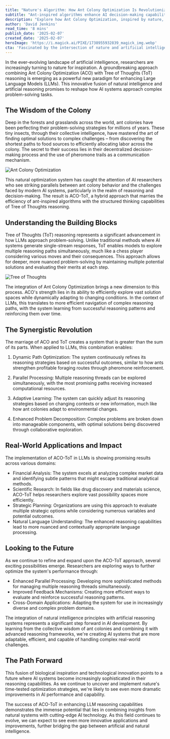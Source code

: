 ```yaml
---
title: "Nature's Algorithm: How Ant Colony Optimization Is Revolutionizing AI Reasoning"
subtitle: "Ant-inspired algorithms enhance AI decision-making capabilities"
description: "Explore how Ant Colony Optimization, inspired by nature, is transforming AI reasoning through a groundbreaking fusion with Tree of Thoughts. This innovative approach enhances AI problem-solving with nature-inspired strategies."
author: 'David Jenkins'
read_time: '8 mins'
publish_date: '2025-02-07'
created_date: '2025-02-07'
heroImage: 'https://i.magick.ai/PIXE/1738955932839_magick_img.webp'
cta: 'Fascinated by the intersection of nature and artificial intelligence? Follow us on LinkedIn for more cutting-edge insights into how biological systems are inspiring the next generation of AI innovations.'
---
```


In the ever-evolving landscape of artificial intelligence, researchers are increasingly turning to nature for inspiration. A groundbreaking approach combining Ant Colony Optimization (ACO) with Tree of Thoughts (ToT) reasoning is emerging as a powerful new paradigm for enhancing Large Language Models (LLMs). This innovative fusion of natural intelligence and artificial reasoning promises to reshape how AI systems approach complex problem-solving tasks.

## The Wisdom of the Colony

Deep in the forests and grasslands across the world, ant colonies have been perfecting their problem-solving strategies for millions of years. These tiny insects, through their collective intelligence, have mastered the art of finding optimal solutions to complex challenges – from discovering the shortest paths to food sources to efficiently allocating labor across the colony. The secret to their success lies in their decentralized decision-making process and the use of pheromone trails as a communication mechanism.

![Ant Colony Optimization](https://i.magick.ai/PIXE/1738955932839_magick_img.webp)

This natural optimization system has caught the attention of AI researchers who see striking parallels between ant colony behavior and the challenges faced by modern AI systems, particularly in the realm of reasoning and decision-making. The result is ACO-ToT, a hybrid approach that marries the efficiency of ant-inspired algorithms with the structured thinking capabilities of Tree of Thoughts reasoning.

## Understanding the Building Blocks

Tree of Thoughts (ToT) reasoning represents a significant advancement in how LLMs approach problem-solving. Unlike traditional methods where AI systems generate single-stream responses, ToT enables models to explore multiple reasoning paths simultaneously, much like a chess player considering various moves and their consequences. This approach allows for deeper, more nuanced problem-solving by maintaining multiple potential solutions and evaluating their merits at each step.

![Tree of Thoughts](https://i.magick.ai/PIXE/1738955932843_magick_img.webp)

The integration of Ant Colony Optimization brings a new dimension to this process. ACO's strength lies in its ability to efficiently explore vast solution spaces while dynamically adapting to changing conditions. In the context of LLMs, this translates to more efficient navigation of complex reasoning paths, with the system learning from successful reasoning patterns and reinforcing them over time.

## The Synergistic Revolution

The marriage of ACO and ToT creates a system that is greater than the sum of its parts. When applied to LLMs, this combination enables:

1. Dynamic Path Optimization: The system continuously refines its reasoning strategies based on successful outcomes, similar to how ants strengthen profitable foraging routes through pheromone reinforcement.
   
2. Parallel Processing: Multiple reasoning threads can be explored simultaneously, with the most promising paths receiving increased computational resources.
   
3. Adaptive Learning: The system can quickly adjust its reasoning strategies based on changing contexts or new information, much like how ant colonies adapt to environmental changes.
   
4. Enhanced Problem Decomposition: Complex problems are broken down into manageable components, with optimal solutions being discovered through collaborative exploration.

## Real-World Applications and Impact

The implementation of ACO-ToT in LLMs is showing promising results across various domains:

- Financial Analysis: The system excels at analyzing complex market data and identifying subtle patterns that might escape traditional analytical methods.
- Scientific Research: In fields like drug discovery and materials science, ACO-ToT helps researchers explore vast possibility spaces more efficiently.
- Strategic Planning: Organizations are using this approach to evaluate multiple strategic options while considering numerous variables and potential outcomes.
- Natural Language Understanding: The enhanced reasoning capabilities lead to more nuanced and contextually appropriate language processing.

## Looking to the Future

As we continue to refine and expand upon the ACO-ToT approach, several exciting possibilities emerge. Researchers are exploring ways to further optimize the system's performance through:

- Enhanced Parallel Processing: Developing more sophisticated methods for managing multiple reasoning threads simultaneously.
- Improved Feedback Mechanisms: Creating more efficient ways to evaluate and reinforce successful reasoning patterns.
- Cross-Domain Applications: Adapting the system for use in increasingly diverse and complex problem domains.

The integration of natural intelligence principles with artificial reasoning systems represents a significant step forward in AI development. By learning from the collective wisdom of ant colonies and combining it with advanced reasoning frameworks, we're creating AI systems that are more adaptable, efficient, and capable of handling complex real-world challenges.

## The Path Forward

This fusion of biological inspiration and technological innovation points to a future where AI systems become increasingly sophisticated in their reasoning capabilities. As we continue to uncover and implement nature's time-tested optimization strategies, we're likely to see even more dramatic improvements in AI performance and capability.

The success of ACO-ToT in enhancing LLM reasoning capabilities demonstrates the immense potential that lies in combining insights from natural systems with cutting-edge AI technology. As this field continues to evolve, we can expect to see even more innovative applications and improvements, further bridging the gap between artificial and natural intelligence.